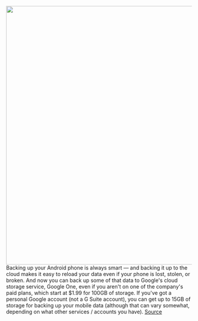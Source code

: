 <img src='https://cdn.vox-cdn.com/thumbor/QQUhkKCQf5AyW0AOu2bDFakOUUs=/0x0:1152x768/1200x800/filters:focal(484x292:668x476)/cdn.vox-cdn.com/uploads/chorus_image/image/67150471/logo_one_icon.0.jpg' width='700px' /><br/>
Backing up your Android phone is always smart — and backing it up to the cloud makes it easy to reload your data even if your phone is lost, stolen, or broken. And now you can back up some of that data to Google's cloud storage service, Google One, even if you aren't on one of the company's paid plans, which start at $1.99 for 100GB of storage. If you've got a personal Google account (not a G Suite account), you can get up to 15GB of storage for backing up your mobile data (although that can vary somewhat, depending on what other services / accounts you have).
<a href='https://www.theverge.com/21350015/google-one-backup-android-phone-how-to'> Source <a/>